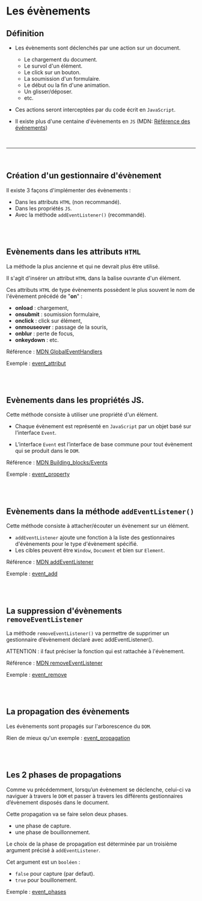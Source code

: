 # Les évènements 

## Définition

- Les évènements sont déclenchés par une action sur un document.
    
    - Le chargement du document.
    - Le survol d'un élément.
    - Le click sur un bouton.
    - La soumission d'un formulaire.
    - Le début ou la fin d'une animation.
    - Un glisser/déposer.
    - etc.  

- Ces actions seront interceptées par du code écrit en `JavaScript`.

- Il existe plus d'une centaine d'évènements en `JS` (MDN: [Référence des événements](https://developer.mozilla.org/fr/docs/Web/Events))

<br>

---

<br>

## Création d'un gestionnaire d'évènement

Il existe 3 façons d'implémenter des évènements :

- Dans les attributs `HTML` (non recommandé).
- Dans les propriétés `JS`.
- Avec la méthode `addEventListener()` (recommandé). 

<br>
<br>

## Evènements dans les attributs `HTML`

La méthode la plus ancienne et qui ne devrait plus être utilisé.

Il s'agit d'insérer un attribut `HTML` dans la balise ouvrante d'un élément.

Ces attributs `HTML` de type évènements possèdent le plus souvent le nom de l'évènement précédé de "**on**" :

- **onload** :      chargement,
- **onsubmit** :    soumission formulaire,
- **onclick** :     click sur élément,
- **onmouseover** : passage de la souris,
- **onblur** :      perte de focus,
- **onkeydown** :   etc.

Référence : [MDN GlobalEventHandlers](https://developer.mozilla.org/fr/docs/Web/API/GlobalEventHandlers)

Exemple : [event_attribut](event_attribut/index.html)

<br>
<br>

## Evènements dans les propriétés JS.

Cette méthode consiste à utiliser une propriété d'un élément.

- Chaque évènement est représenté en ``JavaScript`` par un objet basé sur l’interface ``Event``.

- L’interface ``Event`` est l’interface de base commune pour tout évènement qui se produit dans le ``DOM``.

Référence : [MDN Building_blocks/Events](https://developer.mozilla.org/fr/docs/Learn/JavaScript/Building_blocks/Events)

Exemple : [event_property](event_property/index.html)

<br>
<br>

## Evènements dans la méthode ``addEventListener()``

Cette méthode consiste à attacher/écouter un évènement sur un élément.

- `addEventListener` ajoute une fonction à la liste des gestionnaires d'évènements pour le type d'évènement spécifié.
- Les cibles peuvent être `Window`, `Document` et bien sur `Element`.

Référence : [MDN addEventListener](https://developer.mozilla.org/fr/docs/Web/API/EventTarget/addEventListener)

Exemple : [event_add](event_add/index.html)

<br>
<br>

## La suppression d'évènements `removeEventListener`

La méthode ``removeEventListener()`` va permettre de supprimer un gestionnaire d’évènement déclaré avec addEventListener().

ATTENTION : il faut préciser la fonction qui est rattachée à l'évènement.

Référence : [MDN removeEventListener](https://developer.mozilla.org/fr/docs/Web/API/EventTarget/removeEventListener)

Exemple : [event_remove](event_remove/index.html)

<br>
<br>

## La propagation des évènements

Les évènements sont propagés sur l'arborescence du `DOM`.

Rien de mieux qu'un exemple : [event_propagation](event_propagation/index.html)


<br>
<br>

## Les 2 phases de propagations

Comme vu précédemment, lorsqu’un évènement se déclenche, celui-ci va naviguer à travers le ``DOM`` et passer à travers les différents gestionnaires d’évènement disposés dans le document.

Cette propagation va se faire selon deux phases. 
- une phase de capture.
- une phase de bouillonnement.

Le choix de la phase de propagation est déterminée par un troisième argument précisé à `addEventListener`. 

Cet argument est un `booléen` :
- ``false`` pour capture (par defaut).
- ``true`` pour bouillonement.

Exemple : [event_phases](event_phases/index.html)